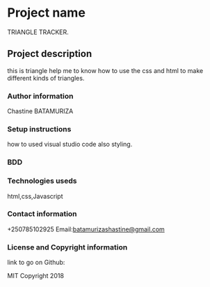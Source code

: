 
#  Project name

TRIANGLE TRACKER.

## Project description

this is triangle help me to know how to use the css and html to make different kinds of triangles.

### Author information

Chastine BATAMURIZA

### Setup instructions

how  to used visual studio code also styling.

### BDD





### Technologies useds

html,css,Javascript

### Contact information

+250785102925
Email:batamurizashastine@gmail.com

### License and Copyright information

link to go on Github:

MIT Copyright 2018



















